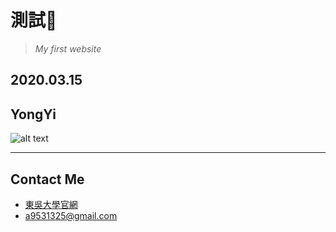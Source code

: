 # 測試🤪
> *My first website*

## 2020.03.15
## YongYi
![alt text](https://i.imgur.com/NLAwmC4.png)  

***
## Contact Me
* [東吳大學官網](http://www.scu.edu.tw/)
* <a9531325@gmail.com>
